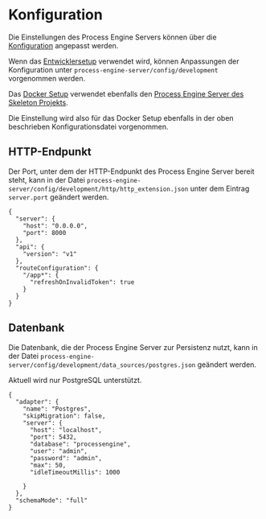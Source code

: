 # Konfiguration

Die Einstellungen des Process Engine Servers können über die [Konfiguration](./../../../konzepte/configuration.md) angepasst werden.

Wenn das [Entwicklersetup](./README.md#entwickler) verwendet wird, können Anpassungen der Konfiguration unter `process-engine-server/config/development` vorgenommen werden.

Das [Docker Setup](https://github.com/process-engine/skeleton/tree/develop/full-docker-image) verwendet ebenfalls den [Process Engine Server des Skeleton Projekts](https://github.com/process-engine/skeleton/tree/develop/process-engine-server).

Die Einstellung wird also für das Docker Setup ebenfalls in der oben beschrieben Konfigurationsdatei vorgenommen.

## HTTP-Endpunkt

Der Port, unter dem der HTTP-Endpunkt des Process Engine Server bereit steht, kann in der Datei `process-engine-server/config/development/http/http_extension.json` unter dem Eintrag `server.port` geändert werden.

```
{
  "server": {
    "host": "0.0.0.0",
    "port": 8000
  },
  "api": {
    "version": "v1"
  },
  "routeConfiguration": {
    "/app*": {
      "refreshOnInvalidToken": true
    }
  }
}
```

## Datenbank

Die Datenbank, die der Process Engine Server zur Persistenz nutzt, kann in der Datei `process-engine-server/config/development/data_sources/postgres.json` geändert werden.

Aktuell wird nur PostgreSQL unterstützt.

```
{
  "adapter": {
    "name": "Postgres",
    "skipMigration": false,
    "server": {
      "host": "localhost",
      "port": 5432,
      "database": "processengine",
      "user": "admin",
      "password": "admin",
      "max": 50,
      "idleTimeoutMillis": 1000

    }
  },
  "schemaMode": "full"
}
```
